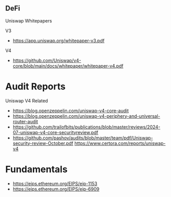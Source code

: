 ## DeFi 

Uniswap Whitepapers

V3 
- https://app.uniswap.org/whitepaper-v3.pdf

V4 
- https://github.com/Uniswap/v4-core/blob/main/docs/whitepaper/whitepaper-v4.pdf

# Audit Reports

Uniswap V4 Related

- https://blog.openzeppelin.com/uniswap-v4-core-audit
- https://blog.openzeppelin.com/uniswap-v4-periphery-and-universal-router-audit
- https://github.com/trailofbits/publications/blob/master/reviews/2024-07-uniswap-v4-core-securityreview.pdf
- https://github.com/pashov/audits/blob/master/team/pdf/Uniswap-security-review-October.pdf
https://www.certora.com/reports/uniswap-v4

# Fundamentals 

- https://eips.ethereum.org/EIPS/eip-1153
- https://eips.ethereum.org/EIPS/eip-6909


